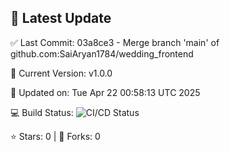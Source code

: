 ## 🚀 Latest Update

✅ Last Commit: 03a8ce3 - Merge branch 'main' of github.com:SaiAryan1784/wedding_frontend

🌟 Current Version: v1.0.0

📅 Updated on: Tue Apr 22 00:58:13 UTC 2025

💻 Build Status: ![CI/CD Status](https://github.com/SaiAryan1784/wedding_frontend/actions/workflows/update-readme.yml/badge.svg)

⭐️ Stars: 0 | 🍴 Forks: 0
